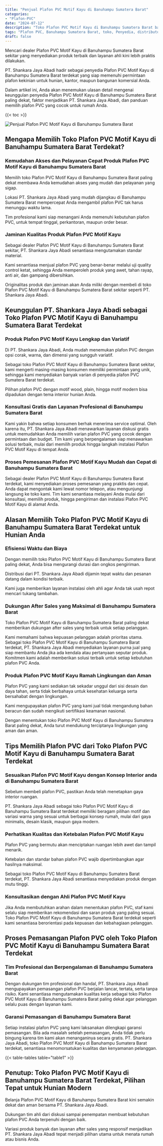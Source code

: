 ```yaml
---
title: "Penjual Plafon PVC Motif Kayu di Banuhampu Sumatera Barat"
categories: 
- "Plafon-PVC"
date: "2024-07-12"
description: "Toko Plafon PVC Motif Kayu di Banuhampu Sumatera Barat bagi tempat tinggal, kantor, dan toko. Material terbaik, pilihan motif, warna menarik, dengan servis instalasi ditangani oleh tim profesional dan garansi resmi!|Layanan penyediaan Plafon PVC Motif Kayu di Banuhampu Sumatera Barat untuk kebutuhan tempat tinggal, office, maupun toko, dengan plafon unggulan dan penempatan oleh tenaga ahli ahli serta kepastian resmi.|Alternatif Plafon PVC Motif Kayu di Banuhampu Sumatera Barat yang terpercaya bagi tempat tinggal, kantor, dan toko, bersama material unggulan dan penempatan oleh tenaga ahli berpengalaman dan kepastian resmi.|Distribusi Plafon PVC Motif Kayu di Banuhampu Sumatera Barat untuk rumah, kantor, serta ritel, beserta produk terbaik dan instalasi oleh teknisi berpengalaman, dilengkapi beserta garansi resmi.}"
tags: "Plafon PVC, Banuhampu Sumatera Barat, toko, Penyedia, distributor"
draft: false
---
```


Mencari dealer Plafon PVC Motif Kayu di Banuhampu Sumatera Barat sekitar yang menyediakan produk terbaik dan layanan ahli kini lebih praktis dilakukan.

PT. Shankara Jaya Abadi hadir sebagai penyedia Plafon PVC Motif Kayu di Banuhampu Sumatera Barat terdekat yang siap memenuhi permintaan plafon kekinian untuk hunian, kantor, maupun bangunan komersial Anda.

Dalam artikel ini, Anda akan menemukan ulasan detail mengenai keunggulan penyedia Plafon PVC Motif Kayu di Banuhampu Sumatera Barat paling dekat, faktor menjadikan PT. Shankara Jaya Abadi, dan panduan memilih plafon PVC yang cocok untuk rumah Anda.

{{< toc >}}

![Penjual Plafon PVC Motif Kayu di Banuhampu Sumatera Barat](/images/Plafon-PVC/Penjual-Plafon-PVC-Motif-Kayu-di-Banuhampu-Sumatera-Barat.png)


## Mengapa Memilih Toko Plafon PVC Motif Kayu di Banuhampu Sumatera Barat Terdekat?

### Kemudahan Akses dan Pelayanan Cepat Produk Plafon PVC Motif Kayu di Banuhampu Sumatera Barat

Memilih toko Plafon PVC Motif Kayu di Banuhampu Sumatera Barat paling dekat membawa Anda kemudahan akses yang mudah dan pelayanan yang sigap.

Lokasi PT. Shankara Jaya Abadi yang mudah dijangkau di Banuhampu Sumatera Barat mempercepat Anda mengambil plafon PVC tak harus menunggu waktu lama.

Tim profesional kami siap menangani Anda memenuhi kebutuhan plafon PVC, untuk tempat tinggal, perkantoran, maupun order besar.

### Jaminan Kualitas Produk Plafon PVC Motif Kayu

Sebagai dealer Plafon PVC Motif Kayu di Banuhampu Sumatera Barat sekitar, PT. Shankara Jaya Abadi senantiasa mengutamakan standar material.

Kami senantiasa menjual plafon PVC yang benar-benar melalui uji quality control ketat, sehingga Anda memperoleh produk yang awet, tahan rayap, anti air, dan gampang dibersihkan.

Originalitas produk dan jaminan akan Anda miliki dengan membeli di toko Plafon PVC Motif Kayu di Banuhampu Sumatera Barat sekitar seperti PT. Shankara Jaya Abadi.

## Keunggulan PT. Shankara Jaya Abadi sebagai Toko Plafon PVC Motif Kayu di Banuhampu Sumatera Barat Terdekat

### Produk Plafon PVC Motif Kayu Lengkap dan Variatif

Di PT. Shankara Jaya Abadi, Anda mudah menemukan plafon PVC dengan opsi corak, warna, dan dimensi yang sungguh variatif.

Sebagai toko Plafon PVC Motif Kayu di Banuhampu Sumatera Barat sekitar, kami mengerti masing-masing konsumen memiliki permintaan yang unik, sehingga kami menyediakan banyak varian di penyedia plafon PVC Sumatera Barat terdekat.

Pilihan plafon PVC dengan motif wood, plain, hingga motif modern bisa dipadukan dengan tema interior hunian Anda.

### Konsultasi Gratis dan Layanan Profesional di Banuhampu Sumatera Barat

Kami yakin bahwa setiap konsumen berhak menerima service optimal. Oleh karena itu, PT. Shankara Jaya Abadi menawarkan layanan diskusi gratis untuk memudahkan Anda memilih varian plafon PVC yang cocok dengan permintaan dan budget. Tim kami yang berpengalaman siap menawarkan solusi terbaik, mulai dari memilih produk hingga langkah instalasi Plafon PVC Motif Kayu di tempat Anda.

### Proses Pemesanan Plafon PVC Motif Kayu Mudah dan Cepat di Banuhampu Sumatera Barat

Sebagai dealer Plafon PVC Motif Kayu di Banuhampu Sumatera Barat terdekat, kami menyediakan proses pemesanan yang praktis dan cepat. Anda dapat mengontak kami lewat nomor telepon, atau mengunjungi langsung ke toko kami. Tim kami senantiasa melayani Anda mulai dari konsultasi, memilih produk, hingga pengiriman dan instalasi Plafon PVC Motif Kayu di alamat Anda.

## Alasan Memilih Toko Plafon PVC Motif Kayu di Banuhampu Sumatera Barat Terdekat untuk Hunian Anda

### Efisiensi Waktu dan Biaya

Dengan memilih toko Plafon PVC Motif Kayu di Banuhampu Sumatera Barat paling dekat, Anda bisa mengurangi durasi dan ongkos pengiriman.

Distribusi dari PT. Shankara Jaya Abadi dijamin tepat waktu dan pesanan datang dalam kondisi terbaik.

Kami juga memberikan layanan instalasi oleh ahli agar Anda tak usah repot mencari tukang tambahan.

### Dukungan After Sales yang Maksimal di Banuhampu Sumatera Barat

Toko Plafon PVC Motif Kayu di Banuhampu Sumatera Barat paling dekat memberikan dukungan after sales yang terbaik untuk setiap pelanggan.

Kami memahami bahwa kepuasan pelanggan adalah prioritas utama. Sebagai toko Plafon PVC Motif Kayu di Banuhampu Sumatera Barat terdekat, PT. Shankara Jaya Abadi menyediakan layanan purna jual yang siap membantu Anda jika ada kendala atau pertanyaan seputar produk. Komitmen kami adalah memberikan solusi terbaik untuk setiap kebutuhan plafon PVC Anda.

### Produk Plafon PVC Motif Kayu Ramah Lingkungan dan Aman

Plafon PVC yang kami sediakan tak sekadar unggul dari sisi desain dan daya tahan, serta tidak berbahaya untuk kesehatan keluarga serta bersahabat dengan lingkungan.

Kami mengupayakan plafon PVC yang kami jual tidak mengandung bahan beracun dan sudah mengikuti sertifikasi keamanan nasional.

Dengan menentukan toko Plafon PVC Motif Kayu di Banuhampu Sumatera Barat paling dekat, Anda turut mendukung terciptanya lingkungan yang aman dan aman.

## Tips Memilih Plafon PVC dari Toko Plafon PVC Motif Kayu di Banuhampu Sumatera Barat Terdekat

### Sesuaikan Plafon PVC Motif Kayu dengan Konsep Interior anda di Banuhampu Sumatera Barat

Sebelum membeli plafon PVC, pastikan Anda telah menetapkan gaya interior ruangan.

PT. Shankara Jaya Abadi sebagai toko Plafon PVC Motif Kayu di Banuhampu Sumatera Barat terdekat memiliki beragam pilihan motif dan variasi warna yang sesuai untuk berbagai konsep rumah, mulai dari gaya minimalis, desain klasik, maupun gaya modern.

### Perhatikan Kualitas dan Ketebalan Plafon PVC Motif Kayu

Plafon PVC yang bermutu akan menciptakan ruangan lebih awet dan tampil menarik.

Ketebalan dan standar bahan plafon PVC wajib dipertimbangkan agar hasilnya maksimal.

Sebagai toko Plafon PVC Motif Kayu di Banuhampu Sumatera Barat terdekat, PT. Shankara Jaya Abadi senantiasa menyediakan produk dengan mutu tinggi.

### Konsultasikan dengan Ahli Plafon PVC Motif Kayu

Jika Anda membutuhkan arahan dalam menentukan plafon PVC, staf kami selalu siap memberikan rekomendasi dan saran produk yang paling sesuai. Toko Plafon PVC Motif Kayu di Banuhampu Sumatera Barat terdekat seperti kami senantiasa berorientasi pada kepuasan dan kebahagiaan pelanggan.

## Proses Pemasangan Plafon PVC oleh Toko Plafon PVC Motif Kayu di Banuhampu Sumatera Barat Terdekat

### Tim Profesional dan Berpengalaman di Banuhampu Sumatera Barat

Dengan dukungan tim profesional dan handal, PT. Shankara Jaya Abadi mengupayakan pemasangan plafon PVC berjalan lancar, tertata, serta tanpa risiko. Kami senantiasa mengutamakan kualitas kerja sebagai toko Plafon PVC Motif Kayu di Banuhampu Sumatera Barat paling dekat agar pelanggan selalu puas dengan layanan kami.

### Garansi Pemasangan di Banuhampu Sumatera Barat

Setiap instalasi plafon PVC yang kami laksanakan dilengkapi garansi pemasangan. Bila ada masalah setelah pemasangan, Anda tidak perlu bingung karena tim kami akan menanganinya secara gratis. PT. Shankara Jaya Abadi, toko Plafon PVC Motif Kayu di Banuhampu Sumatera Barat terdekat, senantiasa menomorsatukan kualitas dan kenyamanan pelanggan.

{{< table-tables table="table1" >}}

## Penutup: Toko Plafon PVC Motif Kayu di Banuhampu Sumatera Barat Terdekat, Pilihan Tepat untuk Hunian Modern

Belanja Plafon PVC Motif Kayu di Banuhampu Sumatera Barat kini semakin dekat dan aman bersama PT. Shankara Jaya Abadi.

Dukungan tim ahli dari diskusi sampai penempatan membuat kebutuhan plafon PVC Anda terpenuhi dengan baik.

Variasi produk banyak dan layanan after sales yang responsif menjadikan PT. Shankara Jaya Abadi tepat menjadi pilihan utama untuk menata rumah atau bisnis Anda.